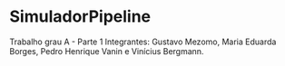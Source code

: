 # SimuladorPipeline
Trabalho grau A - Parte 1
Integrantes: Gustavo Mezomo, Maria Eduarda Borges, Pedro Henrique Vanin e Vinícius Bergmann.
